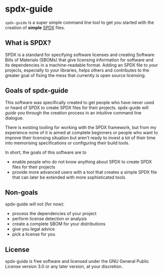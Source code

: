 # spdx-guide
`spdx-guide` is a super simple command line tool to get you started with the creation of **simple** [SPDX](https://github.com/david-a-wheeler/spdx-tutorial) files.

## What is SPDX?
SPDX is a standard for specifying software licenses and creating Software Bills of Materials (SBOMs) 
that give licensing information for software and its dependencies in a machine-readable format. 
Adding an SPDX file to your projects, especially to your libraries, helps others and contributes to the 
greater goal of fixing the mess that currently is open source licensing.

## Goals of spdx-guide
This software was specifically created to get people who have never used or heard of SPDX to create SPDX files for their projects.
spdx-guide will *guide* you through the creation process in an intuitive command line dialogue.

There is existing tooling for working with the SPDX framework, but from my experience none of it is aimed at 
complete beginners or people who want to improve their licensing situation but aren't ready to invest a lot of their 
time into memorising specifications or configuring their build tools.

In short, the goals of this software are to
- enable people who do not know anything about SPDX to create SPDX files for their projects
- provide more advanced users with a tool that creates a simple SPDX file that can later be extended with more sophisticated tools

## Non-goals
spdx-guide *will not* (for now):
- process the dependencies of your project
- perform license detection or analysis
- create a complete SBOM for your distributions 
- give you legal advice
- pick a license for you

## License
spdx-guide is free software and licensed under the GNU General Public License version 3.0 or any later version, at your discretion.
